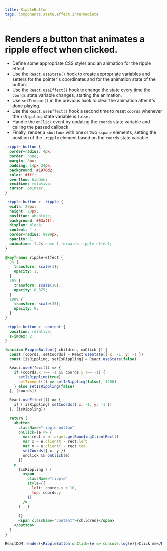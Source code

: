 ```yaml
---
title: RippleButton
tags: components,state,effect,intermediate
---
```


# Renders a button that animates a ripple effect when clicked.

- Define some appropriate CSS styles and an animation for the ripple effect.
- Use the `React.useState()` hook to create appropriate variables and setters for the pointer's coordinates and for the animation state of the button.
- Use the `React.useEffect()` hook to change the state every time the `coords` state variable changes, starting the animation.
- Use `setTimeout()` in the previous hook to clear the animation after it's done playing.
- Use the `React.useEffect()` hook a second time to reset `coords` whenever the `isRippling` state variable is `false.`
- Handle the `onClick` event by updating the `coords` state variable and calling the passed callback.
- Finally, render a `<button>` with one or two `<span>` elements, setting the position of the `.ripple` element based on the `coords` state variable.

```css
.ripple-button {
  border-radius: 4px;
  border: none;
  margin: 8px;
  padding: 14px 24px;
  background: #1976d2;
  color: #fff;
  overflow: hidden;
  position: relative;
  cursor: pointer;
}

.ripple-button > .ripple {
  width: 20px;
  height: 20px;
  position: absolute;
  background: #63a4ff;
  display: block;
  content: '';
  border-radius: 9999px;
  opacity: 1;
  animation: 1.2s ease 1 forwards ripple-effect;
}

@keyframes ripple-effect {
  0% {
    transform: scale(1);
    opacity: 1;
  }
  50% {
    transform: scale(10);
    opacity: 0.375;
  }
  100% {
    transform: scale(35);
    opacity: 0;
  }
}

.ripple-button > .content {
  position: relative;
  z-index: 2;
}
```

```jsx
function RippleButton({ children, onClick }) {
  const [coords, setCoords] = React.useState({ x: -1, y: -1 })
  const [isRippling, setIsRippling] = React.useState(false)

  React.useEffect(() => {
    if (coords.x !== -1 && coords.y !== -1) {
      setIsRippling(true)
      setTimeout(() => setIsRippling(false), 1200)
    } else setIsRippling(false)
  }, [coords])

  React.useEffect(() => {
    if (!isRippling) setCoords({ x: -1, y: -1 })
  }, [isRippling])

  return (
    <button
      className="ripple-button"
      onClick={e => {
        var rect = e.target.getBoundingClientRect()
        var x = e.clientX - rect.left
        var y = e.clientY - rect.top
        setCoords({ x, y })
        onClick && onClick(e)
      }}
    >
      {isRippling ? (
        <span
          className="ripple"
          style={{
            left: coords.x + 10,
            top: coords.y
          }}
        />
      ) : (
        ''
      )}
      <span className="content">{children}</span>
    </button>
  )
}
```

```jsx
ReactDOM.render(<RippleButton onClick={e => console.log(e)}>Click me</RippleButton>, document.getElementById('root'))
```
